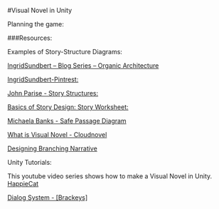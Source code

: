 #Visual Novel in Unity


Planning the game: 





###Resources: 

Examples of Story-Structure Diagrams: 	

[IngridSundbert – Blog Series – Organic Architecture](http://ingridsundberg.com/2013/08/08/organic-architecture-links-to-the-whole-series/) 

[IngridSundbert-Pintrest:](https://www.pinterest.com/ingridsundberg/story-structure-charts/) 		

	
[John Parise  - Story Structures:](http://www.cs.cmu.edu/~jparise/research/storytelling/structure/) 	

[Basics of Story Design: Story Worksheet:](https://drive.google.com/file/d/1sDVT7Km8PKYsgEFmkBiCgbEFlcbP65Aj/view) 

[Michaela Banks - Safe Passage Diagram](https://utdallas.box.com/s/qn8o7avjcqry8n1t04rhnt5g6silaasw)

[What is Visual Novel - Cloudnovel](https://blog.cloudnovel.net/what-is-visual-novel/)

[Designing Branching Narrative](https://thestoryelement.wordpress.com/2015/02/11/designing-branching-narrative/)

Unity Tutorials:

This youtube video series shows how to make a Visual Novel in Unity.  [HappieCat](https://www.youtube.com/watch?v=doHpwFZ1S5c)

[Dialog System - [Brackeys]](https://www.youtube.com/watch?v=_nRzoTzeyxU)

